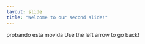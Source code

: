 ```yaml
---
layout: slide
title: "Welcome to our second slide!"
---
```

probando esta movida
Use the left arrow to go back!
